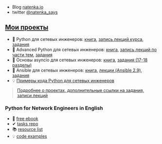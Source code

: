 * Blog [natenka.io](https://natenka.github.io/)
* twitter [@natenka_says](https://twitter.com/natenka_says)

## [Мои проекты](https://natenka.io/projects/)

* &#128215; Python для сетевых инженеров: [книга](https://pyneng.readthedocs.io/ru/latest/), [запись лекций курса](https://www.youtube.com/playlist?list=PLah0HUih_ZRljCWNZp2N-YBVkgxiJZWEY), [задания](https://github.com/natenka/pyneng-examples-exercises)
* &#128215; Advanced Python для сетевых инженеров: [книга](https://advpyneng.readthedocs.io/ru/latest/), [запись лекций по части тем](https://natenka.io/advpyneng/), [задания](https://github.com/natenka/advpyneng-examples-exercises)
* &#128215; Основы asyncio для сетевых инженеров: [книга](https://asyncpyneng.readthedocs.io/ru/latest/), [задания (17-18 разделы)](https://github.com/natenka/advpyneng-examples-exercises)
* &#128215; Ansible для сетевых инженеров: [книга](https://ansible-for-network-engineers.readthedocs.io), [лекции (Ansible 2.9)](https://www.youtube.com/playlist?list=PLah0HUih_ZRnuI_K5-GV4FdAO9dVkRIGF), [задания](https://github.com/natenka/ansible-example-exercises)
* &#128161; [Примеры кода Python для сетевых инженеров](https://github.com/natenka/pyneng-examples)

> [Подробнее о проектах, дополнительные ссылки на задания, записи лекций](https://natenka.io/projects/)

### Python for Network Engineers in English

* &#128215; [free ebook](https://pyneng.readthedocs.io/en/latest/)
* &#10004; [tasks repo](https://github.com/natenka/pyneng-examples-exercises-en/)
* &#128218; [resource list](https://natenka.io/pyneng-resources-en/)
* &#128161; [code examples](https://github.com/natenka/pyneng-examples)

